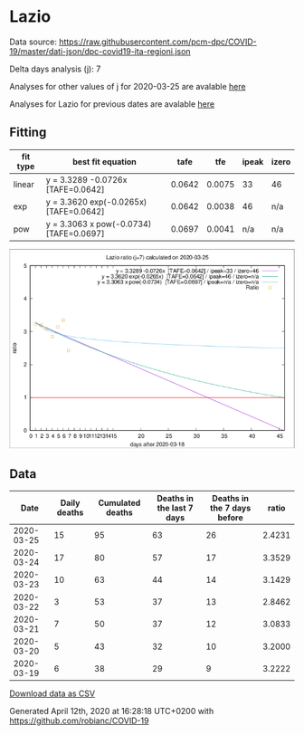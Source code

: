# Lazio

Data source: https://raw.githubusercontent.com/pcm-dpc/COVID-19/master/dati-json/dpc-covid19-ita-regioni.json

Delta days analysis (j): 7

Analyses for other values of j for 2020-03-25 are avalable [here](../README.md)

Analyses for Lazio for previous dates are avalable [here](../../README.md)

## Fitting 
|fit type|best fit equation|tafe|tfe|ipeak|izero|
|-------|-----|--------|------|---|---|
|linear|y = 3.3289 -0.0726x  [TAFE=0.0642]|0.0642|0.0075|33|46|
|exp|y = 3.3620 exp(-0.0265x)  [TAFE=0.0642]|0.0642|0.0038|46|n/a|
|pow|y = 3.3063 x pow(-0.0734)  [TAFE=0.0697]|0.0697|0.0041|n/a|n/a|

![Plot](COVID-19_lazio_j7_2020-03-25.png)

## Data
|Date|Daily deaths|Cumulated deaths|Deaths in the last 7 days|Deaths in the 7 days before|ratio|
|----|----------|-----------|-------|--------------------|-----|
|2020-03-25|15|95|63|26|2.4231|
|2020-03-24|17|80|57|17|3.3529|
|2020-03-23|10|63|44|14|3.1429|
|2020-03-22|3|53|37|13|2.8462|
|2020-03-21|7|50|37|12|3.0833|
|2020-03-20|5|43|32|10|3.2000|
|2020-03-19|6|38|29|9|3.2222|

[Download data as CSV](COVID-19_lazio_j7_2020-03-25.csv)

Generated April 12th, 2020 at 16:28:18 UTC+0200 with https://github.com/robianc/COVID-19
